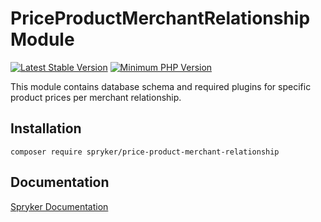 # PriceProductMerchantRelationship Module
[![Latest Stable Version](https://poser.pugx.org/spryker/price-product-merchant-relationship/v/stable.svg)](https://packagist.org/packages/spryker/price-product-merchant-relationship)
[![Minimum PHP Version](https://img.shields.io/badge/php-%3E%3D%208.1-8892BF.svg)](https://php.net/)

This module contains database schema and required plugins for specific product prices per merchant relationship.

## Installation

```
composer require spryker/price-product-merchant-relationship
```

## Documentation

[Spryker Documentation](https://docs.spryker.com)
